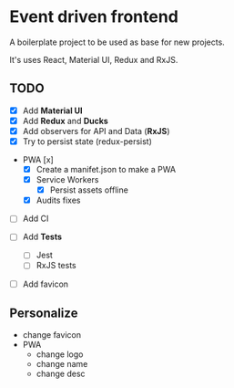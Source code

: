 # Event driven frontend

A boilerplate project to be used as base for new projects.

It's uses React, Material UI, Redux and RxJS.

## TODO

- [x] Add **Material UI**
- [x] Add **Redux** and **Ducks**
- [x] Add observers for API and Data (**RxJS**)
- [x] Try to persist state (redux-persist)
- PWA [x]
  - [x] Create a manifet.json to make a PWA
  - [x] Service Workers
    - [x] Persist assets offline
  - [x] Audits fixes
- [ ] Add CI
- [ ] Add **Tests**
  - [ ] Jest
  - [ ] RxJS tests
- [ ] Add favicon


## Personalize

- change favicon
- PWA
  - change logo
  - change name
  - change desc
